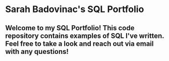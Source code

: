# Sarah Badovinac's SQL Portfolio

## Welcome to my SQL Portfolio! This code repository contains examples of SQL I've written. Feel free to take a look and reach out via email with any questions!
